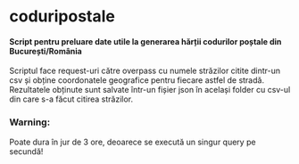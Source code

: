 # coduripostale
#### Script pentru preluare date utile la generarea hărții codurilor poștale din București/România

Scriptul face request-uri către overpass cu numele străzilor citite dintr-un csv și obține coordonatele geografice pentru fiecare astfel de stradă.
Rezultatele obținute sunt salvate într-un fișier json în același folder cu csv-ul din care s-a făcut citirea străzilor.

### Warning:
Poate dura în jur de 3 ore, deoarece se execută un singur query pe secundă!



